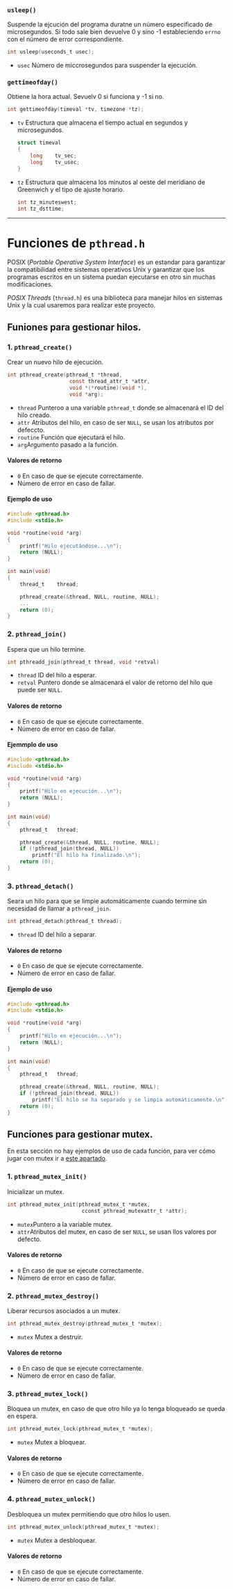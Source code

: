 ### `usleep()`
Suspende la ejcución del programa duratne un número especificado de microsegundos. Si todo sale bien devuelve 0 y sino -1 estableciendo `errno` con el número de error correspondiente.

```C
int	usleep(useconds_t usec);
```
- `usec` Número de miccrosegundos para suspender la ejecución.

### `gettimeofday()`
Obtiene la hora actual. Sevuelv 0 si funciona y -1 si no.


```C
int	gettimeofday(timeval *tv, timezone *tz);
```
- `tv` Estructura que almacena el tiempo actual en segundos y microsegundos.
	```C
	struct timeval
	{
		long	tv_sec;
		long	tv_usec;
	}
	```
- `tz` Estructura que almacena los minutos al oeste del meridiano de Greenwich y el tipo de ajuste horario.
	```C
	int	tz_minuteswest;
	int	tz_dsttime;
	```

---

# Funciones de `pthread.h`

POSIX (_Portable Operative System Interface_) es un estandar para garantizar la compatibilidad entre sistemas operativos Unix y garantizar que los programas escritos en un sistema puedan ejecutarse en otro sin muchas modificaciones.

_POSIX Threads_ (`thread.h`) es una biblioteca para manejar hilos en sistemas Unix y la cual usaremos para realizar este proyecto.

## Funiones para gestionar hilos.
### 1. `pthread_create()`
Crear un nuevo hilo de ejecución.

```C
int	pthread_create(pthread_t *thread,
					const thread_attr_t *attr,
					void *(*routine)(void *),
					void *arg);
```
- `thread` Punteroo a una variable `pthread_t` donde se almacenará el ID del hilo creado.
- `attr` Atributos del hilo, en caso de ser `NULL`, se usan los atributos por defeccto.
- `routine` Función que ejecutará el hilo.
- `arg`Argumento pasado a la función.

#### Valores de retorno
- `0` En caso de que se ejecute correctamente.
- Número de error en caso de fallar.

#### Ejemplo de uso
```C
#include <pthread.h>
#include <stdio.h>

void *routine(void *arg)
{
	printf("Hilo ejecutándose...\n");
	return (NULL);
}

int	main(void)
{
	thread_t	thread;

	pthread_create(&thread, NULL, routine, NULL);
	...
	return (0);
}
```

### 2. `pthread_join()`
Espera que un hilo termine.
```C
int	pthreadd_join(pthread_t thread, void *retval)
```
- `thread` ID del hilo a esperar.
- `retval` Puntero donde se almacenará el valor de retorno del hilo que puede ser `NULL`.

#### Valores de retorno
- `0` En caso de que se ejecute correctamente.
- Número de error en caso de fallar.

#### Ejemmplo de uso
```C
#include <pthread.h>
#include <stdio.h>

void *routine(void *arg)
{
	printf("Hilo en ejecución...\n");
	return (NULL);
}

int	main(void)
{
	pthread_t	thread;

	pthread_create(&thread, NULL, routine, NULL);
	if (!pthread_join(thread, NULL))
		printf("El hilo ha finalizado.\n");
	return (0);
}
```

### 3. `pthread_detach()`
Seara un hilo para que se limpie automáticamente cuando termine sin necesidad de llamar a `pthread_join`.

```C
int	pthread_detach(pthread_t thread);
```
- `thread` ID del hilo a separar.

#### Valores de retorno
- `0` En caso de que se ejecute correctamente.
- Número de error en caso de fallar.

#### Ejemplo de uso
```C
#include <pthread.h>
#include <stdio.h>

void *routine(void *arg)
{
	printf("Hilo en ejecución...\n");
	return (NULL);
}

int	main(void)
{
	pthread_t	thread;

	pthread_create(&thread, NULL, routine, NULL);
	if (!pthread_join(thread, NULL))
		printf("El hilo se ha separado y se limpia automáticamente.\n");
	return (0);
}
```

## Funciones para gestionar mutex.
En esta sección no hay ejemplos de uso de cada función, para ver cómo jugar con mutex ir a [este apartado](https://github.com/dejapiunrato/philosophers/blob/main/apuntes/apuntes.md#ejemplo-b%C3%A1sico-con-hilos-y-mutex).
### 1. `pthread_mutex_init()`
Inicializar un mutex.

```C
int	pthread_mutex_init(pthread_mutex_t *mutex,
						cconst pthread_mutexattr_t *attr);
```
- `mutex`Puntero a la variable mutex.
- `attr`Atributos del mutex, en caso de ser `NULL`, se usan llos valores por defecto.

#### Valores de retorno
- `0` En caso de que se ejecute correctamente.
- Número de error en caso de fallar.

### 2. `pthread_mutex_destroy()`
Liberar recursos asociados a un mutex.

```C
int	pthread_mutex_destroy(pthread_mutex_t *mutex);
```
- `mutex` Mutex a destruir.

#### Valores de retorno
- `0` En caso de que se ejecute correctamente.
- Número de error en caso de fallar.

### 3. `pthread_mutex_lock()`
Bloquea un mutex, en caso de que otro hilo ya lo tenga bloqueado se queda en espera.
```C
int	pthread_mutex_lock(pthread_mutex_t *mutex);
```
- `mutex` Mutex a bloquear.

#### Valores de retorno
- `0` En caso de que se ejecute correctamente.
- Número de error en caso de fallar.

### 4. `pthread_mutex_unlock()`
Desbloquea un mutex permitiendo que otro hilos lo usen.
```C
int	pthread_mutex_unlock(pthread_mutex_t *mutex);
```

- `mutex` Mutex a desbloquear.

#### Valores de retorno
- `0` En caso de que se ejecute correctamente.
- Número de error en caso de fallar.
